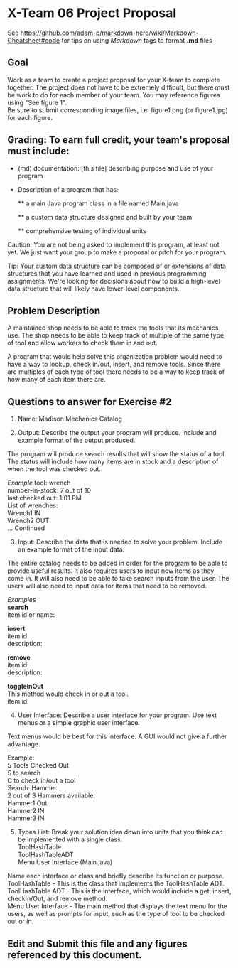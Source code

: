 # X-Team 06 Project Proposal

See https://github.com/adam-p/markdown-here/wiki/Markdown-Cheatsheet#code for tips on using *Markdown* tags to format __.md__ files

## Goal

Work as a team to create a project proposal for your X-team to complete together.
The project does not have to be extremely difficult,
but there must be work to do for each member of your team.
You may reference figures using "See figure 1".  
Be sure to submit corresponding image files, i.e. figure1.png (or figure1.jpg) for each figure.

## Grading: To earn full credit, your team's proposal must include:

* (md) documentation: [this file] describing purpose and use of your program

* Description of a program that has:

  ** a main Java program class in a file named Main.java
  
  ** a custom data structure designed and built by your team
  
  ** comprehensive testing of individual units
  
 Caution: You are not being asked to implement this program, at least not yet. 
 We just want your group to make a proposal or pitch for your program.
 
 Tip: Your custom data structure can be composed of or extensions of data structures that you have learned and used in previous programming assignments.  We're looking for decisions about how to build a high-level data structure that will likely have lower-level components.

## Problem Description

A maintaince shop needs to be able to track the tools that its mechanics use. The shop needs to be able to keep track of multiple of the same type of tool and allow workers to check them in and out.

A program that would help solve this organization problem would need to have a way to lookup, check in/out, insert, and remove tools. Since there are multiples of each type of tool there needs to be a way to keep track of how many of each item there are.

## Questions to answer for Exercise #2

1. Name: Madison Mechanics Catalog


2. Output: Describe the output your program will produce.  Include and example format of the output produced.

The program will produce search results that will show the status of a tool. The status will include how many items are in stock and a description of when the tool was checked out.

*Example*
tool: wrench  
number-in-stock: 7 out of 10  
last checked out: 1:01 PM  
List of wrenches:  
Wrench1    IN  
Wrench2    OUT  
... Continued  

3. Input: Describe the data that is needed to solve your problem. Include an example format of the input data.

The entire catalog needs to be added in order for the program to be able to provide useful results. It also requires users to input new items as they come in. It will also need to be able to take search inputs from the user. The users will also need to input data for items that need to be removed.

*Examples*  
**search**  
item id or name:  
  
**insert**  
item id:  
description:  
  
**remove**  
item id:  
description:  
  
**toggleInOut**  
This method would check in or out a tool.  
item id:  
  

4. User Interface: Describe a user interface for your program.  Use text menus or a simple graphic user interface.  
  
Text menus would be best for this interface. A GUI would not give a further advantage.  
  
Example:  
5 Tools Checked Out  
S to search  
C to check in/out a tool  
Search: Hammer  
2 out of 3 Hammers available:  
Hammer1    Out  
Hammer2    IN  
Hammer3    IN  

  
5. Types List: Break your solution idea down into units that you think can be implemented with a single class.  
ToolHashTable  
ToolHashTableADT  
Menu User Interface (Main.java)  


Name each interface or class and briefly describe its function or purpose.  
ToolHashTable - This is the class that implements the ToolHashTable ADT.   
ToolHashTable ADT - This is the interface, which would include a get, insert, checkIn/Out, and remove method.  
Menu User Interface - The main method that displays the text menu for the users, as well as prompts for input, such as 
the type of tool to be checked out or in.  

## Edit and Submit this file and any figures referenced by this document.

